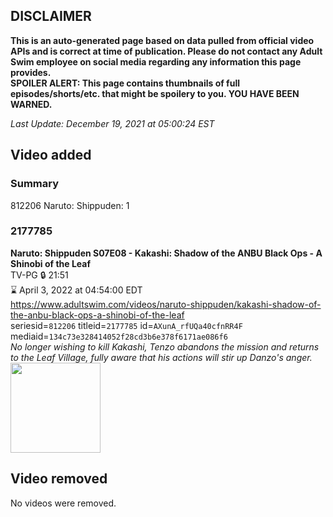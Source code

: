 ## DISCLAIMER
**This is an auto-generated page based on data pulled from official video APIs and is correct at time of publication. Please do not contact any Adult Swim employee on social media regarding any information this page provides.**  
**SPOILER ALERT: This page contains thumbnails of full episodes/shorts/etc. that might be spoilery to you. YOU HAVE BEEN WARNED.**  

_Last Update: December 19, 2021 at 05:00:24 EST_
## Video added
### Summary
812206 Naruto: Shippuden: 1  
### 2177785
**Naruto: Shippuden S07E08 - Kakashi: Shadow of the ANBU Black Ops - A Shinobi of the Leaf**  
TV-PG 🔒 21:51  
⌛ April 3, 2022 at 04:54:00 EDT  
https://www.adultswim.com/videos/naruto-shippuden/kakashi-shadow-of-the-anbu-black-ops-a-shinobi-of-the-leaf  
seriesid=`812206` titleid=`2177785` id=`AXunA_rfUQa40cfnRR4F` mediaid=`134c73e328414052f28cd3b6e378f6171ae086f6`  
_No longer wishing to kill Kakashi, Tenzo abandons the mission and returns to the Leaf Village, fully aware that his actions will stir up Danzo's anger._  
<a href="https://media.cdn.adultswim.com/uploads/20210902/thumbnails/2_219215996-NarutoShippuden_356_KakashiShadowOfTheANBUBlackOpsAShinobiOfTheLeaf.png"><img src="https://media.cdn.adultswim.com/uploads/20210902/thumbnails/2_219215996-NarutoShippuden_356_KakashiShadowOfTheANBUBlackOpsAShinobiOfTheLeaf.png" height="144px" /></a>
## Video removed
No videos were removed.  
